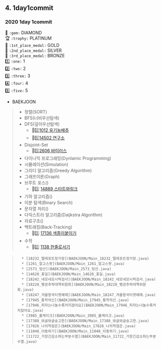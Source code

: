 
## 4. 1day1commit
### 2020 1day 1commit

:gem: `:gem:` DIAMOND  
:trophy: `:trophy:` PLATINUM  
:1st_place_medal: `:1st_place_medal:` GOLD  
:2nd_place_medal: `:2nd_place_medal:` SILVER  
:3rd_place_medal: `:3rd_place_medal:` BRONZE  
:one: `:one:` 1  
:two: `:two:` 2  
:three: `:three:` 3  
:four: `:four:` 4  
:five: `:five:` 5 

* BAEKJOON
>   * 정렬(SORT)
>   * BFS(너비우선탐색)
>   * DFS(깊이우선탐색)
>       * :2nd_place_medal::two:[1012 유기농배추](BAEKJOON/Main_1012_유기농배추.java)
>       * :1st_place_medal::five:[14502 연구소](BAEKJOON/Main_14502_연구소.java)
>   * Disjoint-Set
>       * :2nd_place_medal::three:[2606 바이러스](BAEKJOON/Main_2606_바이러스.java)
>   * 다이나믹 프로그래밍(Dynlamic Programming)
>   * 시뮬레이션(Simulation)
>   * 그리디 알고리즘(Greedy Algorithm)
>   * 그래프이론(Graph)
>   * 브루트 포스()
>       * :2nd_place_medal::three: [14889 스타트와링크](BAEKJOON/Main_14889_스타트와링크.java)
>   * 기하 알고리즘()
>   * 이분 탐색(Binary Search)
>   * 문자열 처리()
>   * 다익스트라 알고리즘(Daijkstra Algorithm)
>   * 자료구조()
>   * 백트래킹(Back-Tracking)
>       * :1st_place_medal::three: [17136 색종이붙이기](BAEKJOON/Main_17136_색종이붙이기.java)
>   * 수학
>       * :2nd_place_medal::two: [1138 한줄로서기](BAEKJOON/Main_1138_한줄로서기.java)

>       * [18232_텔레포트정거장](BAEKJOON/Main_18232_텔레포트정거장.java)
>       * [1261_알고스팟](BAEKJOON/Main_1261_알고스팟.java)
>       * [2573_빙산](BAEKJOON/Main_2573_빙산.java)
>       * [14620_꽃길](BAEKJOON/Main_14620_꽃길.java)
>       * [18242_네모네모시력검사](BAEKJOON/Main_18242_네모네모시력검사.java)
>       * [18228_펭귄추락대책위원회](BAEKJOON/Main_18228_펭귄추락대책위원회.java)
>       * [18247_겨울왕국티켓예매](BAEKJOON/Main_18247_겨울왕국티켓예매.java)
>       * [17945_통학의신](BAEKJOON/Main_17945_통학의신.java)
>       * [17946_피자는나눌수록커지잖아요](BAEKJOON/Main_17946_피자는나눌수록커지잖아요.java)
>       * [3985_롤케이크](BAEKJOON/Main_3985_롤케이크.java)
>       * [17388_와글와글숭고한](BAEKJOON/Main_17388_와글와글숭고한.java)
>       * [17826_나의학점은](BAEKJOON/Main_17826_나의학점은.java)
>       * [11048_이동하기](BAEKJOON/Main_11048_이동하기.java)
>       * [11722_가장긴감소하는부분수열](BAEKJOON/Main_11722_가장긴감소하는부분수열.java)
